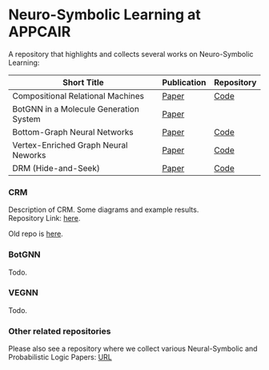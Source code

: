 # Neuro-Symbolic Learning at APPCAIR

A repository that highlights and collects several works on Neuro-Symbolic Learning:

| Short Title 						| Publication | Repository |
|-----------------------------------|-------------|------------|
| Compositional Relational Machines | [Paper](https://arxiv.org/abs/2206.00738) | [Code](https://github.com/tirtharajdash/crm) |
| BotGNN in a Molecule Generation System | [Paper](https://link.springer.com/chapter/10.1007/978-3-030-97454-1_6) | 
| Bottom-Graph Neural Networks		| [Paper](https://link.springer.com/article/10.1007/s10994-021-06090-8) | [Code](https://github.com/tirtharajdash/BotGNN) |
| Vertex-Enriched Graph Neural Neworks | [Paper](https://link.springer.com/article/10.1007/s10994-021-05966-z) | [Code](https://github.com/tirtharajdash/VEGNN) |
| DRM (Hide-and-Seek) | [Paper](https://link.springer.com/chapter/10.1007/978-3-030-30484-3_3) | [Code](https://github.com/tirtharajdash/ICANN2019_DRM) |

### CRM

Description of CRM. Some diagrams and example results.\
Repository Link: [here](https://github.com/tirtharajdash/crm).

Old repo is [here](https://github.com/Devanshu24/crm).

### BotGNN

Todo.

### VEGNN

Todo.

### Other related repositories

Please also see a repository where we collect various Neural-Symbolic and Probabilistic Logic Papers: [URL](https://github.com/thuwzy/Neural-Symbolic-and-Probabilistic-Logic-Papers)


